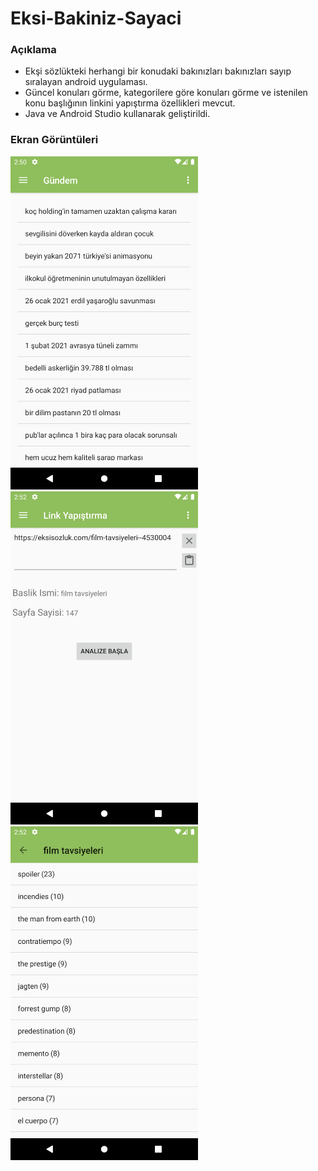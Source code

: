 # Eksi-Bakiniz-Sayaci

### Açıklama
<ul>
<li>Ekşi sözlükteki herhangi bir konudaki bakınızları bakınızları sayıp sıralayan android uygulaması.</li>
<li>Güncel konuları görme, kategorilere göre konuları görme ve istenilen konu başlığının linkini yapıştırma özellikleri mevcut.</li>
<li>Java ve Android Studio kullanarak geliştirildi.</li>
</ul>

### Ekran Görüntüleri

<img src="Screenshots/1.png" width="300"/>
<img src="Screenshots/2.png" width="300"/>
<img src="Screenshots/3.png" width="300"/>

